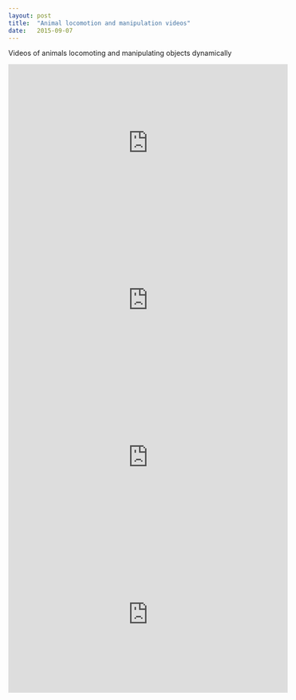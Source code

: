 ```yaml
---
layout: post
title:  "Animal locomotion and manipulation videos"
date:   2015-09-07
---
```


<p class="intro"><span class="dropcap">V</span>ideos of animals locomoting and manipulating objects dynamically</p>

<iframe width="560" height="315" src="https://www.youtube.com/embed/58-atNakMWw" frameborder="0" allowfullscreen></iframe>

<iframe width="560" height="315" src="https://www.youtube.com/embed/4-kOzM8uvEI" frameborder="0" allowfullscreen></iframe>

<iframe width="560" height="315" src="https://www.youtube.com/embed/zEto1-ZTbd4" frameborder="0" allowfullscreen></iframe>

<iframe width="560" height="315" src="https://www.youtube.com/embed/uAxOTWC57PA" frameborder="0" allowfullscreen></iframe>
